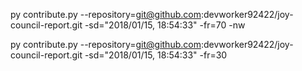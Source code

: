 py contribute.py --repository=git@github.com:devworker92422/joy-council-report.git -sd="2018/01/15, 18:54:33" -fr=70 -nw

py contribute.py --repository=git@github.com:devworker92422/joy-council-report.git -sd="2018/01/15, 18:54:33" -fr=30